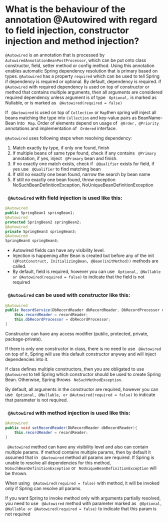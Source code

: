 # What is the behaviour of the annotation @Autowired with regard to field injection, constructor injection and method injection?
``` @Autowired ``` is an annotation that is processed by ``` AutowiredAnnotationBeanPostProcessor ```, which can be put onto class constructor,
field, setter method or config method. Using this annotation enables automatic Spring dependency resolution that is primary 
based on types.
``` @Autowired ``` has a property ``` required ``` which can be used to tell Spring if dependency is required or optional. 
By default, dependency is required. if  ``` @Autowired ``` with required dependency is used on top of constructor or method
that contains multiple arguments, then all arguments are considered required dependency unless argument is of type ``` Optional,```
is marked as Nullable, or is marked as ``` @Autowired(required = false)```

If ``` @Autowired``` is used on top of ``` Collection ``` or ``` Map ```then spring will inject all beans matching 
the type into ``` Collection ``` and key-value pairs as BeanName-Bean into ``` Map```. Order of elements depend on 
usage of ``` @Order, @Priority``` annotations and implementation of ``` Ordered``` interface.

``` @Autowired ``` uses following steps when resolving dependency:
1. Match exactly by type, if only one found, finish
2. If multiple beans of same type found, check if any contains ``` @Primary``` annotation, if yes, inject ``` @Primary```
bean and finish.
3. If no exactly one match exists, check if ``` @Qualifier``` exists for field, if yes use ``` @Qualifier``` to find matching bean
4. If still no exactly one bean found, narrow the search by bean name
5. If still no exactly one bean found, throw exception NoSuchBeanDefinitionException, NoUniqueBeanDefinitionException

### ``` @Autowired``` with field injection is used like this:

```java
@Autowired
public SpringBean1 springBean1;
@Autowired
protected SpringBean2 springBean2;
@Autowired
private SpringBean3 springBean3;
@Autowired
SpringBean4 springBean4;
```

- Autowired fields can have any visibility level.
- Injection is happening after Bean is created but before any of the init ``` (@PostConstruct, InitializingBean, @Bean(initMethod)) ``` methods are called.
- By default, field is required, however you can use ``` Optional, @Nullable or @Autowired(required = false)``` to indicate 
that the field is not required


### ``` @Autowired``` can be used with constructor like this:
```java 
@Autowired
public RecordService(DbRecordReader dbRecordReader, DbRecordProcessor dbRecordProcessor){
    this.recordReader = recordReader;
    this.dbRecordProcessor = dbRecordProcessor;
}
``` 
Constructor can have any access modifier (public, protected, private, package-private).

If there is only one constructor in class, there is no need to use ``` @Autowired``` on top of it, Spring will use
this default constructor anyway and will inject dependencies into it.

If class defines multiple constructors, then you are obligated to use ``` @Autowired``` to tell Spring which constructor 
should be used to create Spring Bean. Otherwise, Spring throws ``` NoSuchMethodException```.

By default, all arguments in the constructor are required, however you can use ``` Optional, @Nullable, or @Autowired(required = false)```
to indicate that parameter is not required.

### ``` @Autowired``` with **method injection** is used like this:
```java 
@Autowired
public void setRecordReader(DbRecordReader dbRecordReader){
    this.recordReader = recordReader;
}
``` 
``` @Autowired``` method can have any visibility level and also can contain multiple params. If method contains multiple
params, then by default it assumed that in ``` @Autowired``` method all params are required. If Spring is unable 
to resolve all dependencies for this method, ``` NoSuchBeanDefinitionException``` or ``` NoUniqueBeanDefinitionException```
will be thrown.

When using ``` @Autowired(required = false)``` with method, it will be invoked only if Spring can resolve all params.

If you want Spring to invoke method only with arguments partially resolved, you need to use ``` @Autowired``` method
with parameter marked as ``` @Optional, @Nullable or @Autowired(required = false)``` to indicate that this param is not required
 